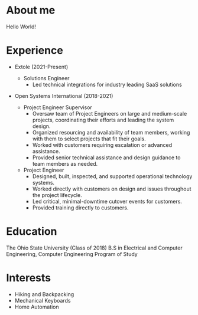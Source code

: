# About me
Hello World!
# Experience
- Extole (2021-Present)
    - Solutions Engineer
        - Led technical integrations for industry leading SaaS solutions

- Open Systems International (2018-2021)
    - Project Engineer Supervisor
        - Oversaw team of Project Engineers on large and medium-scale projects, coordinating their efforts and leading the system design.
        - Organized resourcing and availability of team members, working with them to select projects that fit their goals.
        - Worked with customers requiring escalation or advanced assistance.
        - Provided senior technical assistance and design guidance to team members as needed.
    - Project Engineer
        - Designed, built, inspected, and supported operational technology systems.
        - Worked directly with customers on design and issues throughout the project lifecycle.
        - Led critical, minimal-downtime cutover events for customers.
        - Provided training directly to customers.

# Education
The Ohio State University (Class of 2018)
B.S in Electrical and Computer Engineering, Computer Engineering Program of Study

# Interests
* Hiking and Backpacking
* Mechanical Keyboards
* Home Automation 
